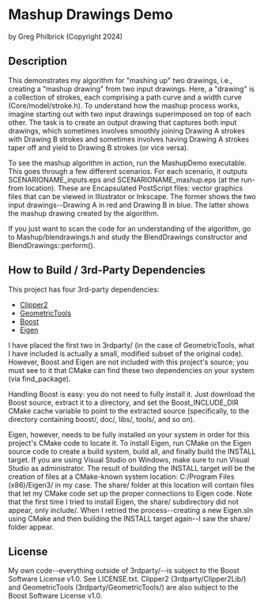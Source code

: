 									
# Mashup Drawings Demo 
by Greg Philbrick (Copyright 2024)
													
## Description	

This demonstrates my algorithm for "mashing up" two drawings, i.e., creating a "mashup
drawing" from two input drawings. Here, a "drawing" is a collection of strokes, each comprising
a path curve and a width curve (Core/model/stroke.h). To understand how the mashup process works,
imagine starting out with two input drawings superimposed on top of each other. The task is to 
create an output drawing that captures both input drawings, which sometimes involves smoothly 
joining Drawing A strokes with Drawing B strokes and sometimes involves having Drawing A strokes 
taper off and yield to Drawing B strokes (or vice versa). 

To see the mashup algorithm in action, run the MashupDemo executable. This goes through a few 
different scenarios. For each scenario, it outputs SCENARIONAME_inputs.eps and 
SCENARIONAME_mashup.eps (at the run-from location). These are Encapsulated PostScript files: 
vector graphics files that can be viewed in Illustrator or Inkscape. The former shows the two 
input drawings--Drawing A in red and Drawing B in blue. The latter shows the mashup drawing created
by the algorithm.

If you just want to scan the code for an understanding of the algorithm, go to Mashup/blendrawings.h 
and study the BlendDrawings constructor and BlendDrawings::perform().

## How to Build / 3rd-Party Dependencies

This project has four 3rd-party dependencies:

* [Clipper2](https://angusj.com/clipper2/Docs/Overview.htm)	
* [GeometricTools](https://www.geometrictools.com/)
* [Boost](https://www.boost.org/)		
* [Eigen](https://eigen.tuxfamily.org/index.php?title=Main_Page)
	
I have placed the first two in 3rdparty/ (in the case of GeometricTools, what I have included is actually a small, modified subset of the original code).
However, Boost and Eigen are not included with this project's source; you must see  to it that CMake can find these two dependencies on your system (via find_package). 

Handling Boost is easy: you do not need to fully install it. Just download 
the Boost source, extract it to a directory, and set the Boost_INCLUDE_DIR CMake cache variable to point 
to the extracted source (specifically, to the directory containing boost/, doc/, libs/, tools/, and so on). 

Eigen, however, needs to be fully installed on your system in order for this project's CMake 
code to locate it. To install Eigen, run CMake on the Eigen source code to create a build system, build all,
and finally build the INSTALL target. If you are using Visual Studio on Windows, make sure to run Visual
Studio as administrator. The result of building the INSTALL target will be the creation of files at a CMake-known
system location: C:/Program Files (x86)/Eigen3/ in my case. The share/ folder at this location will contain files that let
my CMake code set up the proper connections to Eigen code. Note that the first time I tried to install 
Eigen, the share/ subdirectory did not appear, only include/. When I retried the process--creating a new Eigen.sln using CMake and then building the INSTALL 
target again--I saw the share/ folder appear.

## License
					
My own code--everything outside of 3rdparty/--is subject to the Boost Software License v1.0. See 
LICENSE.txt. Clipper2 (3rdparty/Clipper2Lib/) and GeometricTools (3rdparty/GeometricTools/) are also 
subject to the Boost Software License v1.0.